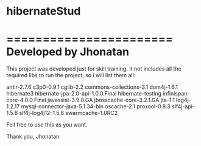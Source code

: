 # hibernateStud

=======================
Developed by Jhonatan
=======================

This project was developed just for skill training.
It not includes all the required libs to run the project, so i will list them all:

antlr-2.7.6
c3p0-0.9.1
cglib-2.2
commons-collections-3.1
dom4j-1.6.1
hibernate3
hibernate-jpa-2.0-api-1.0.0.Final
hibernate-testing
infinispan-core-4.0.0.Final
javassist-3.9.0.GA
jbosscache-core-3.2.1.GA
jta-1.1
log4j-1.2.17
mysql-connector-java-5.1.34-bin
oscache-2.1
proxool-0.8.3
slf4j-api-1.5.8
slf4j-log4j12-1.5.8
swarmcache-1.0RC2

Fell free to use this as you want.

Thank you,
Jhonatan.
